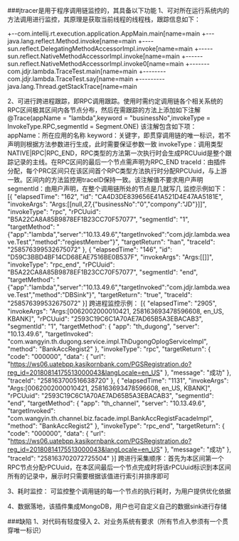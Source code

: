 ###jtracer是用于程序调用链监控的，其具备以下功能
1、可对所在运行系统内的方法调用进行监控，其原理是获取当前线程的线程栈，跟踪信息如下：

+--com.intellij.rt.execution.application.AppMain.main[name=main
+---java.lang.reflect.Method.invoke[name=main
+----sun.reflect.DelegatingMethodAccessorImpl.invoke[name=main
+-----sun.reflect.NativeMethodAccessorImpl.invoke[name=main
+------sun.reflect.NativeMethodAccessorImpl.invoke0[name=main
+-------com.jdjr.lambda.TraceTest.main[name=main
+--------com.jdjr.lambda.TraceTest.say[name=main
+---------java.lang.Thread.getStackTrace[name=main

2、可进行跨进程跟踪，即RPC调用跟踪。使用时需约定调用链各个相关系统的RPC区间极其区间内各节点分布，然后在需跟踪的方法上添加如下注解
@Trace(appName = "lambda",keyword = "businessNo",invokeType = InvokeType.RPC,segmentId = Segment.ONE)
该注解包含如下项：
    appName：所在应用的名称
    keyword：关键字，即贯穿调用链的唯一标识，若不声明则根据方法参数进行生成，此时需要保证参数一致
    invokeType：调用类型NATIVE|RPC|RPC_END，RPC类型的方法第一次执行时会生成PRCUuid是整个跟踪记录的主线。在RPC区间的最后一个节点需声明为RPC_END
    traceId：由插件分配，每个PRC区间只在该区间首个RPC类型方法执行时分配RPCUuid，与上游一致。区间内的方法监控用traceID保持一致。该注解值不要求用户声明
    segmentId：由用户声明，在整个调用链所处的节点是几就写几
监控示例如下：
[{
	"elapsedTime": "162",
	"id": "CA4D3DE839656E41A521D4E47AA5181E",
	"invokeArgs": "Args:[[null,27,{\"businessNo\":\"0\",\"compony\":\"JD\"}]]",
	"invokeType": "rpc",
	"rPCUuid": "B5A22CA8A85B9878EF1B23CC70F57077",
	"segmentId": "1",
	"targetMethod": "{\"app\":\"lambda\",\"server\":\"10.13.49.6\",\"targetInvoked\":\"com.jdjr.lambda.weave.Test\",\"method\":\"regiestMember\"}",
	"targetReturn": "han",
	"traceId": "258576399532675072"
}, {
	"elapsedTime": "146",
	"id": "D59C3BBD4BF14CD68EAE7516BE0B537F",
	"invokeArgs": "Args:[[]]",
	"invokeType": "rpc_end",
	"rPCUuid": "B5A22CA8A85B9878EF1B23CC70F57077",
	"segmentId": "end",
	"targetMethod": "{\"app\":\"lambda\",\"server\":\"10.13.49.6\",\"targetInvoked\":\"com.jdjr.lambda.weave.Test\",\"method\":\"DBSink\"}",
	"targetReturn": "true",
	"traceId": "258576399532675072"
}]
跨进程监控示例：
[{
	"elapsedTime": "2905",
	"invokeArgs": "Args:[0062002000010421, 258163693478596608, en_US, KBANK]",
	"rPCUuid": "2593C19C6C1A70AE7AD65B5A3EBACAB3",
	"segmentId": "1",
	"targetMethod": {
		"app": "th_dugong",
		"server": "10.13.49.6",
		"targetInvoked": "com.wangyin.th.dugong.service.impl.ThDugongOplogServiceImpl",
		"method": "BankAccRegist2"
	},
	"invokeType": "rpc",
	"targetReturn": {
		"code": "000000",
		"data": {
			"url": "https://ws06.uatebpp.kasikornbank.com/PGSRegistration.do?reg_id=20180814175513000043&langLocale=en_US"
		},
		"message": "成功"
	},
	"traceId": "258163700516638720"
}, {
	"elapsedTime": "1131",
	"invokeArgs": "Args:[0062002000010421, 258163693478596608, en_US, KBANK]",
	"rPCUuid": "2593C19C6C1A70AE7AD65B5A3EBACAB3",
	"segmentId": "end",
	"targetMethod": {
		"app": "th_channel",
		"server": "10.13.49.6",
		"targetInvoked": "com.wangyin.th.channel.biz.facade.impl.BankAccRegistFacadeImpl",
		"method": "BankAccRegist2"
	},
	"invokeType": "rpc_end",
	"targetReturn": {
		"code": "000000",
		"data": {
			"url": "https://ws06.uatebpp.kasikornbank.com/PGSRegistration.do?reg_id=20180814175513000043&langLocale=en_US"
		},
		"message": "成功"
	},
	"traceId": "258163702072725504"
}]
跨进行采集顺序：首先为本区间第一个RPC节点分配rPCUuid，在本区间最后一个节点完成时将该rPCUuid标识到本区间所有的记录中，展示时只需要根据该值进行索引并排序即可

3、耗时监控：
可监控整个调用链的每一个节点的执行耗时，为用户提供优化依据

4、数据落地，该插件集成MongoDB，用户也可自定义自己的数据sink进行存储

###缺陷
1、对代码有轻度侵入
2、对业务系统有要求（所有节点入参须有一个贯穿唯一标识）
